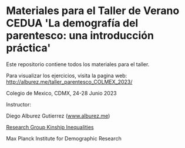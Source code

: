 # Materiales para el Taller de Verano CEDUA 'La demografía del parentesco: una introducción práctica' 

Este repositorio contiene todos los materiales para el taller. 

Para visualizar los ejercicios, visita la pagina web: http://alburez.me/taller_parentesco_COLMEX_2023/


Colegio de Mexico, CDMX, 24-28 Junio 2023

Instructor: 

Diego Alburez Gutierrez (www.alburez.me)

[Research Group Kinship Inequalities](https://www.demogr.mpg.de/en/research_6120/independent_research_groups_11668/kinship_inequalities_10703/)

Max Planck Institute for Demographic Research
